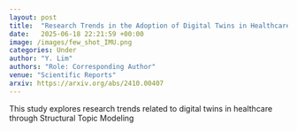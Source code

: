 ```yaml
---
layout: post
title:  "Research Trends in the Adoption of Digital Twins in Healthcare: Applying Structural Topic Modeling"
date:   2025-06-18 22:21:59 +00:00
image: /images/few_shot_IMU.png
categories: Under
author: "Y. Lim"
authors: "Role: Corresponding Author"
venue: "Scientific Reports"
arxiv: https://arxiv.org/abs/2410.00407
---
```

This study explores research trends related to digital twins in healthcare through Structural Topic Modeling